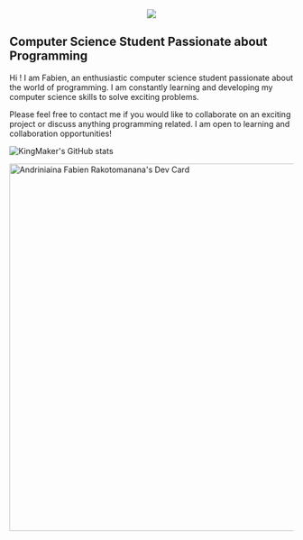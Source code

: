 <center>
  <img src="https://www.crossed-flag-pins.com/animated-flag-gif/gifs/Madagascar_240-animated-flag-gifs.gif" />
</center>
<div width=100% height=100% style="background-image: url('https://www.crossed-flag-pins.com/animated-flag-gif/gifs/Madagascar_240-animated-flag-gifs.gif');">
  
## Computer Science Student Passionate about Programming
Hi ! I am Fabien, an enthusiastic computer science student passionate about the world of programming. I am constantly learning and developing my computer science skills to solve exciting problems.

Please feel free to contact me if you would like to collaborate on an exciting project or discuss anything programming related. I am open to learning and collaboration opportunities!

![KingMaker's GitHub stats](https://github-readme-stats.vercel.app/api?username=fabien-ss&show_icons=true&theme=transparent)

<p><img align="center" src="https://github-readme-stats.vercel.app/api/top-langs?username=fabien-ss&show_icons=true&locale=en&layout=compact" alt="fabien-ss" /></p>
 
</div>
<a href="https://app.daily.dev/andriniainafabienrakotomanana"><img src="https://api.daily.dev/devcards/v2/s7hZxFSBbhqCSUaXUask3.png?r=rxa&type=wide" width="652" alt="Andriniaina Fabien Rakotomanana's Dev Card"/></a>

